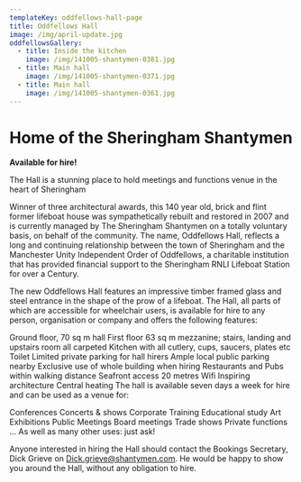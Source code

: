 ```yaml
---
templateKey: oddfellows-hall-page
title: Oddfellows Hall
image: /img/april-update.jpg
oddfellowsGallery:
  - title: Inside the kitchen
    image: /img/141005-shantymen-0381.jpg
  - title: Main hall
    image: /img/141005-shantymen-0371.jpg
  - title: Main hall
    image: /img/141005-shantymen-0361.jpg
---
```

# Home of the Sheringham Shantymen

**Available for hire!**

The Hall is a stunning place to hold meetings and functions venue in the heart of Sheringham

Winner of three architectural awards, this 140 year old, brick and flint former lifeboat house was sympathetically rebuilt and restored in 2007 and is currently managed by The Sheringham Shantymen on a totally voluntary basis, on behalf of the community.  The name, Oddfellows Hall, reflects a long and continuing relationship between the town of Sheringham and the Manchester Unity Independent Order of Oddfellows, a charitable institution that has provided financial support to the Sheringham RNLI Lifeboat Station for over a Century.

The new Oddfellows Hall features an impressive timber framed glass and steel entrance in the shape of the prow of a lifeboat.  The Hall, all parts of which are accessible for wheelchair users, is available for hire to any person, organisation or company and offers the following features:

Ground floor, 70 sq m hall
First floor 63 sq m mezzanine; stairs, landing and upstairs room all carpeted
Kitchen with all cutlery, cups, saucers, plates etc
Toilet
Limited private parking for hall hirers
Ample local public parking nearby
Exclusive use of whole building when hiring
Restaurants and Pubs within walking distance
Seafront access 20 metres
Wifi
Inspiring architecture
Central heating
The hall is available seven days a week for hire and can be used as a venue for:

Conferences
Concerts & shows
Corporate Training
Educational study
Art Exhibitions
Public Meetings
Board meetings
Trade shows
Private functions
… As well as many other uses: just ask!

Anyone interested in hiring the Hall should contact the Bookings Secretary, Dick Grieve on Dick.grieve@shantymen.com. He would be happy to show you around the Hall, without any obligation to hire.
